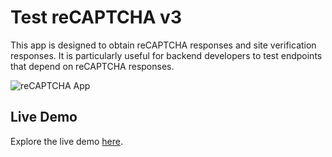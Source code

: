 # Test reCAPTCHA v3

This app is designed to obtain reCAPTCHA responses and site verification responses. It is particularly useful for backend developers to test endpoints that depend on reCAPTCHA responses.

![reCAPTCHA App](https://user-images.githubusercontent.com/8583341/198111750-cc23fcc9-4cb6-4cd9-ab6b-738fa2d681e2.png)

## Live Demo

Explore the live demo [here](http://test-recaptcha-v3.infinityfreeapp.com/).
